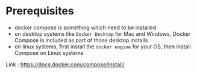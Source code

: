 # Prerequisites
- docker compose is something which need to be installed
- on desktop systems like `Docker Desktop` for Mac and Windows, Docker Compose is included as part of those desktop installs
- on linux systems, first install the `docker engine` for your OS, then install Compose on Linux systems

Link : https://docs.docker.com/compose/install/

